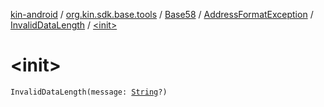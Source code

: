 [kin-android](../../../../index.md) / [org.kin.sdk.base.tools](../../../index.md) / [Base58](../../index.md) / [AddressFormatException](../index.md) / [InvalidDataLength](index.md) / [&lt;init&gt;](./-init-.md)

# &lt;init&gt;

`InvalidDataLength(message: `[`String`](https://kotlinlang.org/api/latest/jvm/stdlib/kotlin/-string/index.html)`?)`